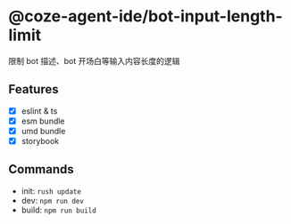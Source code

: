 # @coze-agent-ide/bot-input-length-limit

限制 bot 描述、bot 开场白等输入内容长度的逻辑

## Features

- [x] eslint & ts
- [x] esm bundle
- [x] umd bundle
- [x] storybook

## Commands

- init: `rush update`
- dev: `npm run dev`
- build: `npm run build`
